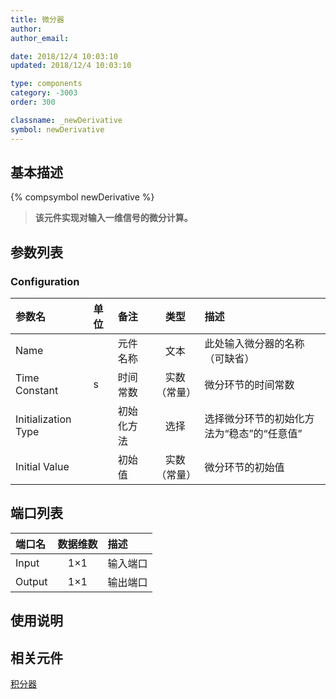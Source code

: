 ```yaml
---
title: 微分器
author: 
author_email:

date: 2018/12/4 10:03:10
updated: 2018/12/4 10:03:10

type: components
category: -3003
order: 300

classname: _newDerivative
symbol: newDerivative
---
```

## 基本描述
{% compsymbol newDerivative %}

> **该元件实现对输入一维信号的微分计算。**

## 参数列表
### Configuration
| 参数名 | 单位 | 备注 | 类型 | 描述 |
| :--- | :--- | :--- | :--: | :--- |
| Name |  | 元件名称 | 文本 | 此处输入微分器的名称（可缺省） |
| Time Constant | s | 时间常数 | 实数（常量） | 微分环节的时间常数 |
| Initialization Type |  | 初始化方法 | 选择 | 选择微分环节的初始化方法为“稳态”的“任意值” |
| Initial Value |  | 初始值 | 实数（常量） | 微分环节的初始值 |


## 端口列表

| 端口名 | 数据维数 | 描述 |
| :--- | :--:  | :--- |
| Input | 1×1 |输入端口 |
| Output | 1×1 |输出端口 |

## 使用说明



## 相关元件

[积分器](comp_newIntegrator.html)
